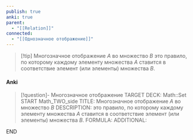 ```yaml
---
publish: true
anki: true
parent:
  - "[[Relation]]"
connected:
  - "[[Однозначное отображение]]"
---
```


> [!tip] Многозначное отображение $A$ во множество $B$
> это правило, по которому каждому элементу множества $A$ ставится в соответствие элемент (или элементы) множества $B$.

#### Anki
> [!question]- Многозначное отображение
TARGET DECK: Math::Set
START
Math_TWO_side
TITLE: Многозначное отображение $A$ во множество $B$
DESCRIPTION: это правило, по которому каждому элементу множества $A$ ставится в соответствие элемент (или элементы) множества $B$.
FORMULA: 
ADDITIONAL:
<!--ID: 1705512656510-->
END